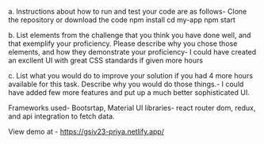 a. Instructions about how to run and test your code are as follows-
Clone the repository or download the code
npm install
cd my-app
npm start

b. List elements from the challenge that you think you have done well, and
that exemplify your proficiency. Please describe why you chose those
elements, and how they demonstrate your proficiency-
I could have created an excllent UI with great CSS standards if given more hours 

c. List what you would do to improve your solution if you had 4 more hours
available for this task. Describe why you would do those things.-
I could have added few more features and put up a much better sophisticated UI.

Frameworks used- Bootsrtap, Material UI 
libraries- react router dom, redux, and api integration to fetch data.

View demo at - https://gsiv23-priya.netlify.app/
